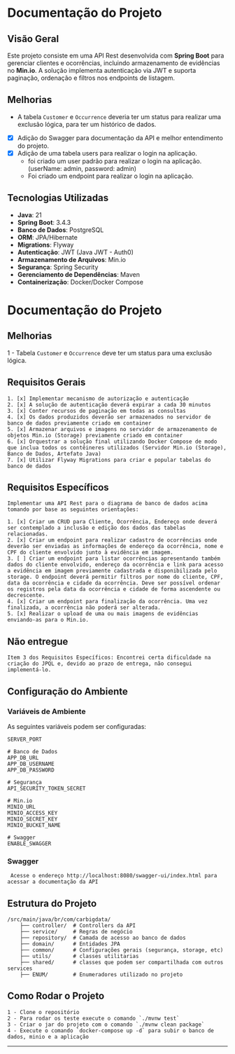 # Documentação do Projeto

## Visão Geral

Este projeto consiste em uma API Rest desenvolvida com **Spring Boot** para gerenciar clientes e ocorrências, incluindo armazenamento de evidências no **Min.io**. A solução implementa autenticação via JWT e suporta paginação, ordenação e filtros nos endpoints de listagem.

## Melhorias

- A tabela `Customer` e `Occurrence` deveria ter um status para realizar uma exclusão lógica, para ter um histórico de dados.
- [x] Adição do Swagger para documentação da API e melhor entendimento do projeto.
- [x] Adição de uma tabela users para realizar o login na aplicação.
  - foi criado um user padrão para realizar o login na aplicação. (userName: admin, password: admin)
  - Foi criado um endpoint para realizar o login na aplicação.
## Tecnologias Utilizadas

- **Java**: 21
- **Spring Boot**: 3.4.3
- **Banco de Dados**: PostgreSQL
- **ORM**: JPA/Hibernate
- **Migrations**: Flyway
- **Autenticação**: JWT (Java JWT - Auth0)
- **Armazenamento de Arquivos**: Min.io
- **Segurança**: Spring Security
- **Gerenciamento de Dependências**: Maven
- **Containerização**: Docker/Docker Compose

# Documentação do Projeto

## Melhorias
1 - Tabela `Customer` e `Occurrence` deve ter um status para uma exclusão lógica.

## Requisitos Gerais
```
1. [x] Implementar mecanismo de autorização e autenticação
2. [x] A solução de autenticação deverá expirar a cada 30 minutos
3. [x] Conter recursos de paginação em todas as consultas
4. [x] Os dados produzidos deverão ser armazenados no servidor de banco de dados previamente criado em container
5. [x] Armazenar arquivos e imagens no servidor de armazenamento de objetos Min.io (Storage) previamente criado em container
6. [x] Orquestrar a solução final utilizando Docker Compose de modo que inclua todos os contêineres utilizados (Servidor Min.io (Storage), Banco de Dados, Artefato Java)
7. [x] Utilizar Flyway Migrations para criar e popular tabelas do banco de dados
```

## Requisitos Específicos
```
Implementar uma API Rest para o diagrama de banco de dados acima tomando por base as seguintes orientações:

1. [x] Criar um CRUD para Cliente, Ocorrência, Endereço onde deverá ser contemplado a inclusão e edição dos dados das tabelas relacionadas.
2. [x] Criar um endpoint para realizar cadastro de ocorrências onde deverão ser enviadas as informações de endereço da ocorrência, nome e CPF do cliente envolvido junto à evidência em imagem.
3. [ ] Criar um endpoint para listar ocorrências apresentando também dados do cliente envolvido, endereço da ocorrência e link para acesso a evidência em imagem previamente cadastrada e disponibilizada pelo storage. O endpoint deverá permitir filtros por nome do cliente, CPF, data da ocorrência e cidade da ocorrência. Deve ser possível ordenar os registros pela data da ocorrência e cidade de forma ascendente ou decrescente.
4. [x] Criar um endpoint para finalização da ocorrência. Uma vez finalizada, a ocorrência não poderá ser alterada.
5. [x] Realizar o upload de uma ou mais imagens de evidências enviando-as para o Min.io.
```

## Não entregue
```
Item 3 dos Requisitos Específicos: Encontrei certa dificuldade na criação do JPQL e, devido ao prazo de entrega, não consegui implementá-lo.
```


## Configuração do Ambiente

### Variáveis de Ambiente

As seguintes variáveis podem ser configuradas:

```properties
SERVER_PORT

# Banco de Dados
APP_DB_URL
APP_DB_USERNAME
APP_DB_PASSWORD

# Segurança
API_SECURITY_TOKEN_SECRET

# Min.io
MINIO_URL
MINIO_ACCESS_KEY
MINIO_SECRET_KEY
MINIO_BUCKET_NAME

# Swagger
ENABLE_SWAGGER

```
### Swagger

```
 Acesse o endereço http://localhost:8080/swagger-ui/index.html para acessar a documentação da API
```

## Estrutura do Projeto

```
/src/main/java/br/com/carbigdata/
    ├── controller/  # Controllers da API
    ├── service/     # Regras de negócio
    ├── repository/  # Camada de acesso ao banco de dados
    ├── domain/      # Entidades JPA
    ├── common/      # Configurações gerais (segurança, storage, etc)
    ├── utils/       # classes utilitarias 
    ├── shared/      # classes que podem ser compartilhada com outros services 
    ├── ENUM/        # Enumeradores utilizado no projeto
```

## Como Rodar o Projeto
```
1 - Clone o repositório
2 - Para rodar os teste execute o comando `./mvnw test`
3 - Criar o jar do projeto com o comando `./mvnw clean package`
4 - Execute o comando `docker-compose up -d` para subir o banco de dados, minio e a aplicação

```

---
